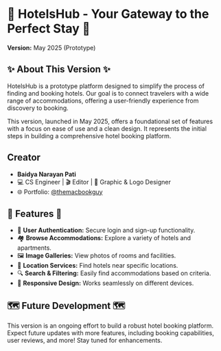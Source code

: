 <h1>🏨 HotelsHub - Your Gateway to the Perfect Stay 🏨</h1>

<p><b>Version:</b> May 2025 (Prototype)</p>

<h2>✨ About This Version ✨</h2>
<p>HotelsHub is a prototype platform designed to simplify the process of finding and booking hotels. Our goal is to connect travelers with a wide range of accommodations, offering a user-friendly experience from discovery to booking.</p>
<p>This version, launched in May 2025, offers a foundational set of features with a focus on ease of use and a clean design. It represents the initial steps in building a comprehensive hotel booking platform.</p>

<section>
    <h2>Creator</h2>
    <ul>
      <li><strong>Baidya Narayan Pati</strong></li>
      <li>💻 CS Engineer | 🎬 Editor | 🎨 Graphic & Logo Designer</li>
      <li>🌐 Portfolio: <a href="https://bento.me/themacbookguy" target="_blank">@themacbookguy</a></li>
    </ul>
  </section>
<h2>🚀 Features 🚀</h2>
<ul>
  <li>🔑 <b>User Authentication:</b> Secure login and sign-up functionality.</li>
  <li>🏘️ <b>Browse Accommodations:</b> Explore a variety of hotels and apartments.</li>
  <li>🖼️ <b>Image Galleries:</b> View photos of rooms and facilities.</li>
  <li>📍 <b>Location Services:</b> Find hotels near specific locations.</li>
  <li>🔍 <b>Search & Filtering:</b> Easily find accommodations based on criteria.</li>
  <li>📱 <b>Responsive Design:</b> Works seamlessly on different devices.</li>
</ul>

<h2>🗺️ Future Development 🗺️</h2>
<p>This version is an ongoing effort to build a robust hotel booking platform. Expect future updates with more features, including booking capabilities, user reviews, and more! Stay tuned for enhancements.</p>
